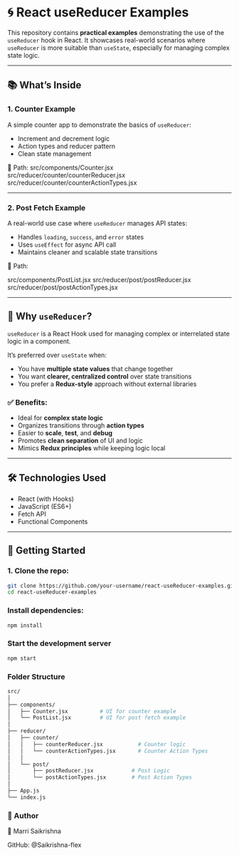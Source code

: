 # 🌀 React useReducer Examples

This repository contains **practical examples** demonstrating the use of the `useReducer` hook in React. It showcases real-world scenarios where `useReducer` is more suitable than `useState`, especially for managing complex state logic.

---

## 📚 What’s Inside

### 1. **Counter Example**
A simple counter app to demonstrate the basics of `useReducer`:
- Increment and decrement logic
- Action types and reducer pattern
- Clean state management

📂 Path: 
src/components/Counter.jsx
src/reducer/counter/counterReducer.jsx
src/reducer/counter/counterActionTypes.jsx

---

### 2. **Post Fetch Example**
A real-world use case where `useReducer` manages API states:
- Handles `loading`, `success`, and `error` states
- Uses `useEffect` for async API call
- Maintains cleaner and scalable state transitions

📂 Path: 

src/components/PostList.jsx
src/reducer/post/postReducer.jsx
src/reducer/post/postActionTypes.jsx

---

## 🧠 Why `useReducer`?

`useReducer` is a React Hook used for managing complex or interrelated state logic in a component.

It’s preferred over `useState` when:
- You have **multiple state values** that change together
- You want **clearer, centralized control** over state transitions
- You prefer a **Redux-style** approach without external libraries

### ✅ Benefits:
- Ideal for **complex state logic**
- Organizes transitions through **action types**
- Easier to **scale**, **test**, and **debug**
- Promotes **clean separation** of UI and logic
- Mimics **Redux principles** while keeping logic local

---

## 🛠️ Technologies Used

- React (with Hooks)
- JavaScript (ES6+)
- Fetch API
- Functional Components

---

## 🚀 Getting Started

### 1. Clone the repo:
```bash
git clone https://github.com/your-username/react-useReducer-examples.git
cd react-useReducer-examples
```

### Install dependencies:
```bash
npm install
```

### Start the development server
```bash
npm start
```

### Folder Structure

```bash
src/
│
├── components/
│   ├── Counter.jsx          # UI for counter example
│   └── PostList.jsx         # UI for post fetch example
│
├── reducer/
│   ├── counter/
│   │   ├── counterReducer.jsx           # Counter logic
│   │   └── counterActionTypes.jsx       # Counter Action Types
│   │
│   └── post/
│       ├── postReducer.jsx            # Post Logic
│       └── postActionTypes.jsx        # Post Action Types
│
├── App.js
└── index.js
```

### 🙌 Author

👤 Marri Saikrishna

GitHub: @Saikrishna-flex